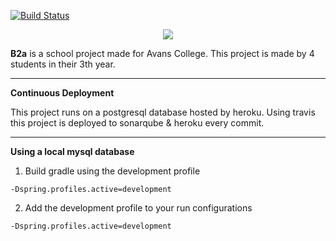 [![Build Status](https://travis-ci.org/AttractieparkB2a/Attractiepark.svg)](https://travis-ci.org/AttractieparkB2a/Attractiepark)  

<p align="center"><img src="http://i.imgur.com/5nln7Js.png"></p>

**B2a** is a school project made for Avans College. This project is made by 4 students in their 3th year. 

-----------------

**Continuous Deployment**

This project runs on a postgresql database hosted by heroku. Using travis this project is deployed to sonarqube & heroku every commit.

-----------------

**Using a local mysql database**

1. Build gradle using the development profile

```
-Dspring.profiles.active=development
```

2. Add the development profile to your run configurations

```
-Dspring.profiles.active=development
```


